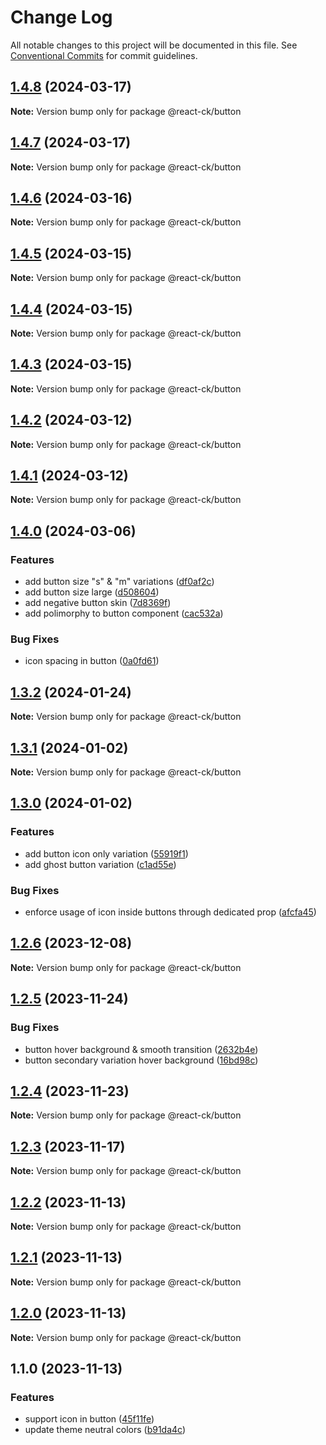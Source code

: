 # Change Log

All notable changes to this project will be documented in this file.
See [Conventional Commits](https://conventionalcommits.org) for commit guidelines.

## [1.4.8](https://github.com/abelflopes/react-ck/compare/@react-ck/button@1.4.7...@react-ck/button@1.4.8) (2024-03-17)

**Note:** Version bump only for package @react-ck/button





## [1.4.7](https://github.com/abelflopes/react-ck/compare/@react-ck/button@1.4.6...@react-ck/button@1.4.7) (2024-03-17)

**Note:** Version bump only for package @react-ck/button





## [1.4.6](https://github.com/abelflopes/react-ck/compare/@react-ck/button@1.4.5...@react-ck/button@1.4.6) (2024-03-16)

**Note:** Version bump only for package @react-ck/button





## [1.4.5](https://github.com/abelflopes/react-ck/compare/@react-ck/button@1.4.4...@react-ck/button@1.4.5) (2024-03-15)

**Note:** Version bump only for package @react-ck/button





## [1.4.4](https://github.com/abelflopes/react-ck/compare/@react-ck/button@1.4.3...@react-ck/button@1.4.4) (2024-03-15)

**Note:** Version bump only for package @react-ck/button





## [1.4.3](https://github.com/abelflopes/react-ck/compare/@react-ck/button@1.4.2...@react-ck/button@1.4.3) (2024-03-15)

**Note:** Version bump only for package @react-ck/button





## [1.4.2](https://github.com/abelflopes/react-ck/compare/@react-ck/button@1.4.1...@react-ck/button@1.4.2) (2024-03-12)

**Note:** Version bump only for package @react-ck/button





## [1.4.1](https://github.com/abelflopes/react-ck/compare/@react-ck/button@1.4.0...@react-ck/button@1.4.1) (2024-03-12)

**Note:** Version bump only for package @react-ck/button





## [1.4.0](https://github.com/abelflopes/react-ck/compare/@react-ck/button@1.3.2...@react-ck/button@1.4.0) (2024-03-06)


### Features

* add button size "s" & "m" variations ([df0af2c](https://github.com/abelflopes/react-ck/commit/df0af2c0fabf9f445f9ec163fdaa0b3ef6ceab2b))
* add button size large ([d508604](https://github.com/abelflopes/react-ck/commit/d508604bbb3b05930dcd01c8465f111fe875fdd4))
* add negative button skin ([7d8369f](https://github.com/abelflopes/react-ck/commit/7d8369f42aaff6ecbb705c17d14fb6adb8736419))
* add polimorphy to button component ([cac532a](https://github.com/abelflopes/react-ck/commit/cac532aaa2f45a2b3622e6f6838497b191afda19))


### Bug Fixes

* icon spacing in button ([0a0fd61](https://github.com/abelflopes/react-ck/commit/0a0fd61c4b69f49f95a24497c3989c7f714af9e6))



## [1.3.2](https://github.com/abelflopes/react-ck/compare/@react-ck/button@1.3.1...@react-ck/button@1.3.2) (2024-01-24)

**Note:** Version bump only for package @react-ck/button





## [1.3.1](https://github.com/abelflopes/react-ck/compare/@react-ck/button@1.3.0...@react-ck/button@1.3.1) (2024-01-02)

**Note:** Version bump only for package @react-ck/button





## [1.3.0](https://github.com/abelflopes/react-ck/compare/@react-ck/button@1.2.6...@react-ck/button@1.3.0) (2024-01-02)


### Features

* add button icon only variation ([55919f1](https://github.com/abelflopes/react-ck/commit/55919f1ca108d07da9d95481ce1426719ffac66d))
* add ghost button variation ([c1ad55e](https://github.com/abelflopes/react-ck/commit/c1ad55efe521fc2ae75c6b0fa1aa4edd74794058))


### Bug Fixes

* enforce usage of icon inside buttons through dedicated prop ([afcfa45](https://github.com/abelflopes/react-ck/commit/afcfa4523cf749684a60c47175ba4c0803d0430f))



## [1.2.6](https://github.com/abelflopes/react-ck/compare/@react-ck/button@1.2.5...@react-ck/button@1.2.6) (2023-12-08)

**Note:** Version bump only for package @react-ck/button





## [1.2.5](https://github.com/abelflopes/react-ck/compare/@react-ck/button@1.2.4...@react-ck/button@1.2.5) (2023-11-24)


### Bug Fixes

* button hover background & smooth transition ([2632b4e](https://github.com/abelflopes/react-ck/commit/2632b4e19a4fad6e00569a11d82087c286908c5e))
* button secondary variation hover background ([16bd98c](https://github.com/abelflopes/react-ck/commit/16bd98cff86e1c1c7d31cd87fa241aaeb2c24f75))



## [1.2.4](https://github.com/abelflopes/react-ck/compare/@react-ck/button@1.2.3...@react-ck/button@1.2.4) (2023-11-23)

**Note:** Version bump only for package @react-ck/button





## [1.2.3](https://github.com/abelflopes/react-ck/compare/@react-ck/button@1.2.2...@react-ck/button@1.2.3) (2023-11-17)

**Note:** Version bump only for package @react-ck/button





## [1.2.2](https://github.com/abelflopes/react-ck/compare/@react-ck/button@1.2.1...@react-ck/button@1.2.2) (2023-11-13)

**Note:** Version bump only for package @react-ck/button





## [1.2.1](https://github.com/abelflopes/react-ck/compare/@react-ck/button@1.2.0...@react-ck/button@1.2.1) (2023-11-13)

**Note:** Version bump only for package @react-ck/button





## [1.2.0](https://github.com/abelflopes/react-ck/compare/@react-ck/button@1.1.0...@react-ck/button@1.2.0) (2023-11-13)

**Note:** Version bump only for package @react-ck/button





## 1.1.0 (2023-11-13)


### Features

* support icon in button ([45f11fe](https://github.com/abelflopes/react-ck/commit/45f11fe91c0afa5cc94943c4f51480a1e42503c6))
* update theme neutral colors ([b91da4c](https://github.com/abelflopes/react-ck/commit/b91da4ca3fa10d7e32b3e9d37fd6b27374f4e433))
